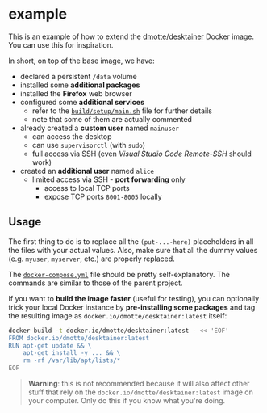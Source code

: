 # example

This is an example of how to extend the [dmotte/desktainer](https://github.com/dmotte/desktainer) Docker image. You can use this for inspiration.

In short, on top of the base image, we have:

- declared a persistent `/data` volume
- installed some **additional packages**
- installed the **Firefox** web browser
- configured some **additional services**
  - refer to the [`build/setup/main.sh`](build/setup/main.sh) file for further details
  - note that some of them are actually commented
- already created a **custom user** named `mainuser`
  - can access the desktop
  - can use `supervisorctl` (with `sudo`)
  - full access via SSH (even _Visual Studio Code Remote-SSH_ should work)
- created an **additional user** named `alice`
  - limited access via SSH - **port forwarding** only
    - access to local TCP ports
    - expose TCP ports `8001-8005` locally

## Usage

The first thing to do is to replace all the `(put-...-here)` placeholders in all the files with your actual values. Also, make sure that all the dummy values (e.g. `myuser`, `myserver`, etc.) are properly replaced.

The [`docker-compose.yml`](docker-compose.yml) file should be pretty self-explanatory. The commands are similar to those of the parent project.

If you want to **build the image faster** (useful for testing), you can optionally trick your local Docker instance by **pre-installing some packages** and tag the resulting image as `docker.io/dmotte/desktainer:latest` itself:

```bash
docker build -t docker.io/dmotte/desktainer:latest - << 'EOF'
FROM docker.io/dmotte/desktainer:latest
RUN apt-get update && \
    apt-get install -y ... && \
    rm -rf /var/lib/apt/lists/*
EOF
```

> **Warning**: this is not recommended because it will also affect other stuff that rely on the `docker.io/dmotte/desktainer:latest` image on your computer. Only do this if you know what you're doing.
